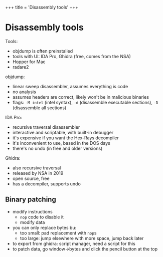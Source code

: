 +++
title = 'Disassembly tools'
+++

# Disassembly tools

Tools:
- objdump is often preinstalled
- tools with UI: IDA Pro, Ghidra (free, comes from the NSA)
- Hopper for Mac
- radare2

objdump:
- linear sweep disassembler, assumes everything is code
- no analysis
- assumes headers are correct, likely won't be in malicious binaries
- flags: `-M intel` (intel syntax), `-d` (disassemble executable sections), `-D` (disassemble all sections)

IDA Pro:
- recursive traversal disassembler
- interactive and scriptable, with built-in debugger
- it's expensive if you want the Hex-Rays decompiler
- it's inconvenient to use, based in the DOS days
- there's no undo (in free and older versions)

Ghidra:
- also recursive traversal
- released by NSA in 2019
- open source, free
- has a decompiler, supports undo

## Binary patching
- modify instructions
    - `nop` code to disable it
    - modify data
- you can only replace bytes bu:
    - too small: pad replacement with `nop`s
    - too large: jump elsewhere with more space, jump back later
- to export from ghidra: script manager, need a script for this
- to patch data, go window→bytes and click the pencil button at the top
